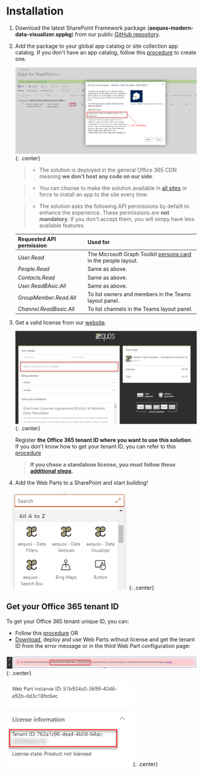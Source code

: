 # Installation

1. Download the latest SharePoint Framework package (**aequos-modern-data-visualizer.sppkg**) from our public [GitHub repository](https://github.com/aequos-solutions/modern-data-visualizer/releases).
2. Add the package to your global app catalog or site collection app catalog. If you don't have an app catalog, follow this [procedure](https://docs.microsoft.com/en-us/sharepoint/use-app-catalog) to create one.

    !["App Catalog "](./assets/app_catalog.png){: .center}

    > * The solution is deployed in the general Office 365 CDN meaning **we don't host any code on our side**.

    > * You can choose to make the solution available in [all sites](https://docs.microsoft.com/en-us/sharepoint/dev/spfx/tenant-scoped-deployment) or force to install an app to the site every time.

    > * The solution asks the following API permissions by defailt to enhance the experience. These permissions are **not mandatory**. If you don't accept them, you will simpy have less available features.

    | Requested API permission | Used for |
    | -------------- | --------- |
    | _User.Read_ | The Microsoft Graph Toolkit [persona card](https://docs.microsoft.com/en-us/graph/toolkit/components/person-card#microsoft-graph-permissions) in the people layout.  |
    | _People.Read_ | Same as above.
    | _Contacts.Read_ | Same as above.
    | _User.ReadBAsic.All_ | Same as above.
    | _GroupMember.Read.All_ | To list owners and members in the Teams layout panel.
    | _Channel.ReadBasic.All_ | To list channels in the Teams layout panel.

3. Get a valid license from our [website](https://www.aequos.ca). 

    !["Get license"](./assets/licenses.png){: .center}

    Register **the Office 365 tenant ID where you want to use this solution**. If you don't know how to get your tenant ID, you can refer to this [procedure](#get-your-office-365-tenant-id)

    > **If you chose a standalone license, you must follow these [additional steps](./setup_standalone.md).**

4. Add the Web Parts to a SharePoint and start building!

!["Available Web Parts"](./assets/webparts.png){: .center}

## Get your Office 365 tenant ID

To get your Office 365 tenant unique ID, you can:

- Follow this [procedure](https://docs.microsoft.com/en-us/onedrive/find-your-office-365-tenant-id) OR
- [Download](https://github.com/aequos-solutions/modern-data-visualizer/releases), deploy and use Web Parts without license and get the tenant ID from the error message or in the third Web Part configuration page:

!["Get tenant ID "](./assets/get_tenant_id.png){: .center}

!["Get tenant ID 2"](./assets/get_tenant_id2.png){: .center}
